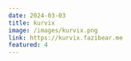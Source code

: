 ```yaml
---
date: 2024-03-03
title: kurvix
image: /images/kurvix.png
link: https://kurvix.fazibear.me
featured: 4
---
```

